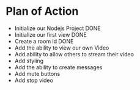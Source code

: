 # Plan of Action

- Initialize our Nodejs Project DONE
- Initialize our first view DONE
- Create a room id DONE
- Add the ability to view our own Video 
- Add ability to allow others to stream their video
- Add styling 
- Add the ability to create messages
- Add mute buttons
- Add stop video